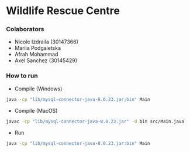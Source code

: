 # Wildlife Rescue Centre

### Colaborators

- Nicole Izdraila (30147366)
- Mariia Podgaietska
- Afrah Mohammad
- Axel Sanchez (30145429)

### How to run

- Compile (Windows)

```bash
java -cp "lib/mysql-connector-java-8.0.23.jar;bin" Main

```

- Compile (MacOS)

```bash
javac -cp "lib/mysql-connector-java-8.0.23.jar" -d bin src/Main.java
```

- Run

```bash
java -cp "lib/mysql-connector-java-8.0.23.jar:bin" Main
```
